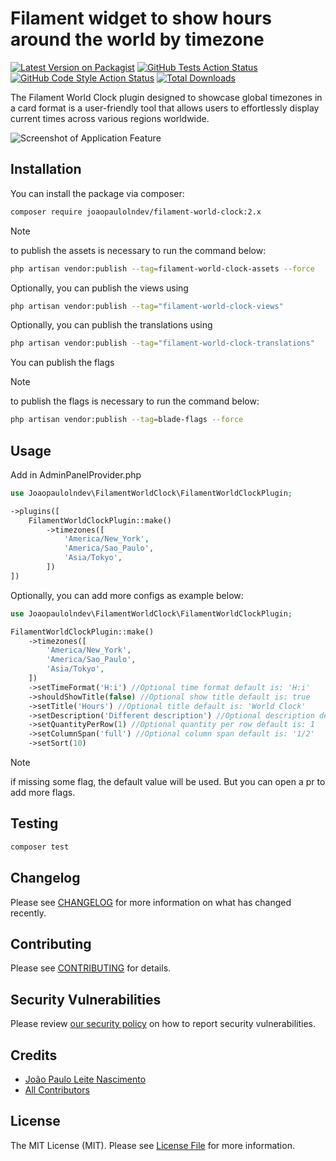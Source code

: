 # Filament widget to show hours around the world by timezone

[![Latest Version on Packagist](https://img.shields.io/packagist/v/joaopaulolndev/filament-world-clock.svg?style=flat-square)](https://packagist.org/packages/joaopaulolndev/filament-world-clock)
[![GitHub Tests Action Status](https://img.shields.io/github/actions/workflow/status/joaopaulolndev/filament-world-clock/run-tests.yml?branch=2.x&label=tests&style=flat-square)](https://github.com/joaopaulolndev/filament-world-clock/actions?query=workflow%3Arun-tests+branch%3A2.x)
[![GitHub Code Style Action Status](https://img.shields.io/github/actions/workflow/status/joaopaulolndev/filament-world-clock/fix-php-code-style-issues.yml?branch=2.x&label=code%20style&style=flat-square)](https://github.com/joaopaulolndev/filament-world-clock/actions?query=workflow%3A"Fix+PHP+code+styling"+branch%3A2.x)
[![Total Downloads](https://img.shields.io/packagist/dt/joaopaulolndev/filament-world-clock.svg?style=flat-square)](https://packagist.org/packages/joaopaulolndev/filament-world-clock)


The Filament World Clock plugin designed to showcase global timezones in a card format is a user-friendly tool that allows users to effortlessly display current times across various regions worldwide.
<div class="filament-hidden">

![Screenshot of Application Feature](https://raw.githubusercontent.com/joaopaulolndev/filament-world-clock/2.x/art/joaopaulolndev-filament-world-clock.jpg)

</div>

## Installation

You can install the package via composer:

```bash
composer require joaopaulolndev/filament-world-clock:2.x
```

>[!NOTE]
> to publish the assets is necessary to run the command below:
```bash
php artisan vendor:publish --tag=filament-world-clock-assets --force
```

Optionally, you can publish the views using

```bash
php artisan vendor:publish --tag="filament-world-clock-views"
```

Optionally, you can publish the translations using

```bash
php artisan vendor:publish --tag="filament-world-clock-translations"
```

You can publish the flags

>[!NOTE]
> to publish the flags is necessary to run the command below:

```bash
php artisan vendor:publish --tag=blade-flags --force
```

## Usage

Add in AdminPanelProvider.php

```php
use Joaopaulolndev\FilamentWorldClock\FilamentWorldClockPlugin;

->plugins([
    FilamentWorldClockPlugin::make()
        ->timezones([
            'America/New_York',
            'America/Sao_Paulo',
            'Asia/Tokyo',
        ])
])
```

Optionally, you can add more configs as example below:

```php
use Joaopaulolndev\FilamentWorldClock\FilamentWorldClockPlugin;

FilamentWorldClockPlugin::make()
    ->timezones([
        'America/New_York',
        'America/Sao_Paulo',
        'Asia/Tokyo',
    ])
    ->setTimeFormat('H:i') //Optional time format default is: 'H:i'
    ->shouldShowTitle(false) //Optional show title default is: true
    ->setTitle('Hours') //Optional title default is: 'World Clock'
    ->setDescription('Different description') //Optional description default is: 'Show hours around the world by timezone'
    ->setQuantityPerRow(1) //Optional quantity per row default is: 1
    ->setColumnSpan('full') //Optional column span default is: '1/2' 
    ->setSort(10)
```

> [!NOTE]
> if missing some flag, the default value will be used. But you can open a pr to add more flags.

## Testing

```bash
composer test
```

## Changelog

Please see [CHANGELOG](CHANGELOG.md) for more information on what has changed recently.

## Contributing

Please see [CONTRIBUTING](.github/CONTRIBUTING.md) for details.

## Security Vulnerabilities

Please review [our security policy](../../security/policy) on how to report security vulnerabilities.

## Credits

- [João Paulo Leite Nascimento](https://github.com/joaopaulolndev)
- [All Contributors](../../contributors)

## License

The MIT License (MIT). Please see [License File](LICENSE.md) for more information.
